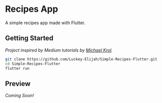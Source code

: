 # Recipes App

A simple recipes app made with Flutter.

## Getting Started

_Project inspired by Medium tutorials by [Michael Krol](https://medium.com/@michael.krol)._

```bash
git clone https://github.com/Luckey-Elijah/Simple-Recipes-Flutter.git
cd Simple-Recipes-Flutter
flutter run
```

## Preview

_Coming Soon!_
